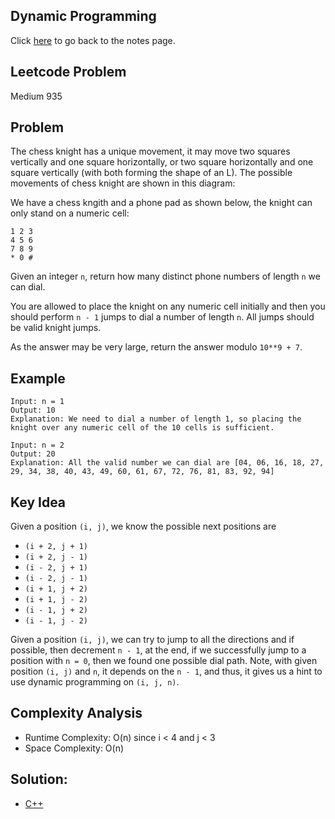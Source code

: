 ## Dynamic Programming
Click [here](../notes.md) to go back to the notes page.

## Leetcode Problem
Medium 935

## Problem
The chess knight has a unique movement, it may move two squares vertically and one square horizontally, or two square horizontally and one square vertically (with both forming the shape of an L). The possible movements of chess knight are shown in this diagram:

We have a chess kngith and a phone pad as shown below, the knight can only stand on a numeric cell:
```
1 2 3
4 5 6
7 8 9
* 0 #
```
Given an integer `n`, return how many distinct phone numbers of length `n` we can dial.

You are allowed to place the knight on any numeric cell initially and then you should perform `n - 1` jumps to dial a number of length `n`. All jumps should be valid knight jumps.

As the answer may be very large, return the answer modulo `10**9 + 7`.

## Example
```
Input: n = 1
Output: 10
Explanation: We need to dial a number of length 1, so placing the knight over any numeric cell of the 10 cells is sufficient.

Input: n = 2
Output: 20
Explanation: All the valid number we can dial are [04, 06, 16, 18, 27, 29, 34, 38, 40, 43, 49, 60, 61, 67, 72, 76, 81, 83, 92, 94] 
```

## Key Idea
Given a position `(i, j)`, we know the possible next positions are
- `(i + 2, j + 1)`
- `(i + 2, j - 1)`
- `(i - 2, j + 1)`
- `(i - 2, j - 1)`
- `(i + 1, j + 2)`
- `(i + 1, j - 2)`
- `(i - 1, j + 2)`
- `(i - 1, j - 2)`

Given a position `(i, j)`, we can try to jump to all the directions and if possible, then decrement `n - 1`, at the end, if we successfully jump to a position with `n = 0`, then we found one possible dial path. Note, with given position `(i, j)` and `n`, it depends on the `n - 1`, and thus, it gives us a hint to use dynamic programming on `(i, j, n)`.

## Complexity Analysis
- Runtime Complexity: O(n) since i < 4 and j < 3
- Space Complexity: O(n)

## Solution:
- [C++](./solution.cpp)